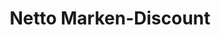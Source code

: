---
title: "Netto Marken-Discount"
url: /wusterhausen-dosse/netto-marken-discount/
shop: Supermarkt
---